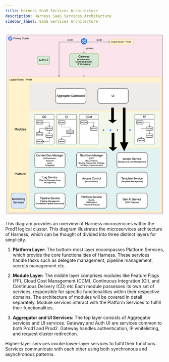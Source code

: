 ```yaml
---
title: Harness SaaS Services Architecture
description: Harness SaaS Services Architecture
sidebar_label: SaaS Services Architecture
---
```


![](./static/harness_saas_services_architecture.png)

This diagram provides an overview of Harness microservices within the Prod1 logical cluster. This diagram illustrates the microservices architecture of Harness, which can be thought of divided into three distinct layers for simplicity. 

1. **Platform Layer:** The bottom-most layer encompasses Platform Services, which provide the core functionalities of Harness. These services handle tasks such as delegate management, pipeline management, secrets management etc.

2. **Module Layer:** The middle layer comprises modules like Feature Flags (FF), Cloud Cost Management (CCM), Continuous Integration (CI), and Continuous Delivery (CD) etc Each module possesses its own set of services, responsible for specific functionalities within their respective domains. The architecture of modules will be covered in detail separately. Module services interact with the Platform Services to fulfill their functionalities.

3. **Aggregator and UI Services:** The top layer consists of Aggregator services and UI services. Gateway and Auth UI are services common to both Prod1 and Prod2. Gateway handles authentication, IP whitelisting, and request cluster redirection. 

Higher-layer services invoke lower-layer services to fulfil their functions. Services communicate with each other using both synchronous and asynchronous patterns.
